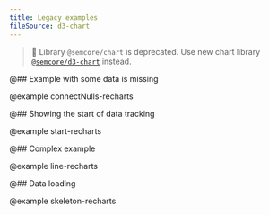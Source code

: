 ```yaml
---
title: Legacy examples
fileSource: d3-chart
---
```


> 🚨 Library `@semcore/chart` is deprecated. Use new chart library [`@semcore/d3-chart`](/data-display/area-chart/area-chart-d3-code/) instead.

@## Example with some data is missing

@example connectNulls-recharts

@## Showing the start of data tracking

@example start-recharts

@## Complex example

@example line-recharts

@## Data loading

@example skeleton-recharts
